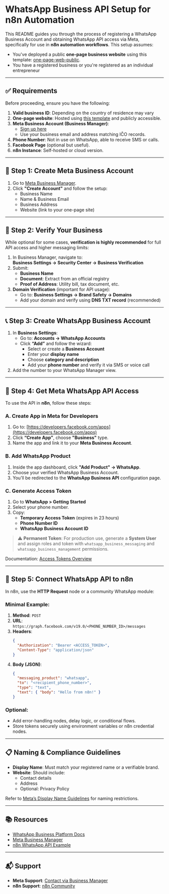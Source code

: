 
# WhatsApp Business API Setup for n8n Automation

This README guides you through the process of registering a WhatsApp Business Account and obtaining WhatsApp API access via Meta, specifically for use in **n8n automation workflows**. This setup assumes:

- You've deployed a public **one-page business website** using this template: [one-page-web-public](https://github.com/A-Locke/one-page-web-public).
- You have a registered business or you're registered as an individual entrepreneur

---

## ✅ Requirements

Before proceeding, ensure you have the following:

1. **Valid business ID**: Depending on the country of residence may vary
2. **One-page website**: Hosted using [this template](https://github.com/A-Locke/one-page-web-public) and publicly accessible.
3. **Meta Business Account (Business Manager)**:
   - [Sign up here](https://business.facebook.com/)
   - Use your business email and address matching IČO records.
4. **Phone Number**: Not in use on WhatsApp, able to receive SMS or calls.
5. **Facebook Page** (optional but useful).
6. **n8n Instance**: Self-hosted or cloud version.

---

## 🧭 Step 1: Create Meta Business Account

1. Go to [Meta Business Manager](https://business.facebook.com/).
2. Click **"Create Account"** and follow the setup:
   - Business Name
   - Name & Business Email
   - Business Address
   - Website (link to your one-page site)

---

## 🧾 Step 2: Verify Your Business

While optional for some cases, **verification is highly recommended** for full API access and higher messaging limits:

1. In Business Manager, navigate to:  
   **Business Settings → Security Center → Business Verification**
2. Submit:
   - **Business Name**
   - **Document**: Extract from an official registry
   - **Proof of Address**: Utility bill, tax document, etc.
3. **Domain Verification** (important for API usage):
   - Go to: **Business Settings → Brand Safety → Domains**
   - Add your domain and verify using **DNS TXT record** (recommended)

---

## 📞 Step 3: Create WhatsApp Business Account

1. In **Business Settings**:
   - Go to: **Accounts → WhatsApp Accounts**
   - Click **“Add”** and follow the wizard:
     - Select or create a **Business Account**
     - Enter your **display name**
     - Choose **category and description**
     - Add your **phone number** and verify it via SMS or voice call
2. Add the number to your WhatsApp Manager view.

---

## 🔑 Step 4: Get Meta WhatsApp API Access

To use the API in **n8n**, follow these steps:

### A. Create App in Meta for Developers
1. Go to: [https://developers.facebook.com/apps](https://developers.facebook.com/apps)
2. Click **“Create App”**, choose **"Business"** type.
3. Name the app and link it to your **Meta Business Account**.

### B. Add WhatsApp Product
1. Inside the app dashboard, click **"Add Product" → WhatsApp**.
2. Choose your verified WhatsApp Business Account.
3. You’ll be redirected to the **WhatsApp Business API** configuration page.

### C. Generate Access Token
1. Go to **WhatsApp > Getting Started**
2. Select your phone number.
3. Copy:
   - **Temporary Access Token** (expires in 23 hours)
   - **Phone Number ID**
   - **WhatsApp Business Account ID**

> ⚠️ **Permanent Token**: For production use, generate a **System User** and assign roles and token with `whatsapp_business_messaging` and `whatsapp_business_management` permissions.

Documentation: [Access Tokens Overview](https://developers.facebook.com/docs/graph-api/overview/access-tokens/)

---

## 🔗 Step 5: Connect WhatsApp API to n8n

In n8n, use the **HTTP Request** node or a community WhatsApp module:

### Minimal Example:
1. **Method**: `POST`
2. **URL**:  
   `https://graph.facebook.com/v19.0/<PHONE_NUMBER_ID>/messages`
3. **Headers**:
   ```json
   {
     "Authorization": "Bearer <ACCESS_TOKEN>",
     "Content-Type": "application/json"
   }
   ```
4. **Body (JSON)**:
   ```json
   {
     "messaging_product": "whatsapp",
     "to": "<recipient_phone_number>",
     "type": "text",
     "text": { "body": "Hello from n8n!" }
   }
   ```

### Optional:
- Add error-handling nodes, delay logic, or conditional flows.
- Store tokens securely using environment variables or n8n credential nodes.

---

## 📋 Naming & Compliance Guidelines

- **Display Name**: Must match your registered name or a verifiable brand.
- **Website**: Should include:
  - Contact details
  - Address 
  - Optional: Privacy Policy

Refer to [Meta’s Display Name Guidelines](https://developers.facebook.com/docs/whatsapp/display-name/) for naming restrictions.

---

## 📚 Resources

- [WhatsApp Business Platform Docs](https://developers.facebook.com/docs/whatsapp/)
- [Meta Business Manager](https://business.facebook.com/)
- [n8n WhatsApp API Example](https://n8n.io/workflows/)
---

## 📬 Support

- **Meta Support**: [Contact via Business Manager](https://business.facebook.com/)
- **n8n Support**: [n8n Community](https://community.n8n.io/)

